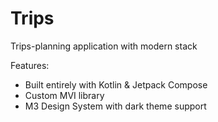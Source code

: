 # Trips
Trips-planning application with modern stack

Features:
- Built entirely with Kotlin & Jetpack Compose
- Custom MVI library
- M3 Design System with dark theme support
